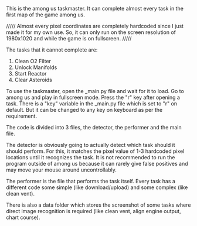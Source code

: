 This is the among us taskmaster. It can complete almost every task in the first map of the game among us.

///// Almost every pixel coordinates are completely hardcoded since I just made it for my own use. So, it can only run on the screen resolution of 1980x1020 and while the game is on fullscreen. /////

The tasks that it cannot complete are:

1. Clean O2 Filter
2. Unlock Manifolds
3. Start Reactor
4. Clear Asteroids

To use the taskmaster, open the _main.py file and wait for it to load. Go to among us and play in fullscreen mode. Press the "r" key after opening a task.
There is a "key" variable in the _main.py file which is set to "r" on default. But it can be changed to any key on keyboard as per the requirement.

The code is divided into 3 files, the detector, the performer and the main file.

The detector is obviously going to actually detect which task should it should perform. For this, it matches the pixel value of 1-3 hardcoded pixel locations until 
it recognizes the task. It is not recommended to run the program outside of among us because it can rarely give false positives and may move your mouse around uncontrollably.

The performer is the file that performs the task itself. Every task has a different code some simple (like download/upload) and some complex (like clean vent).

There is also a data folder which stores the screenshot of some tasks where direct image recognition is required (like clean vent, align engine output, chart course).
